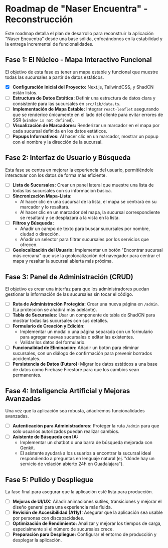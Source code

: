 # Roadmap de "Naser Encuentra" - Reconstrucción

Este roadmap detalla el plan de desarrollo para reconstruir la aplicación "Naser Encuentra" desde una base sólida, enfocándonos en la estabilidad y la entrega incremental de funcionalidades.

## Fase 1: El Núcleo - Mapa Interactivo Funcional

El objetivo de esta fase es tener un mapa estable y funcional que muestre todas las sucursales a partir de datos estáticos.

- [x] **Configuración Inicial del Proyecto:** Next.js, TailwindCSS, y ShadCN están listos.
- [ ] **Estructura de Datos Estática:** Definir una estructura de datos clara y consistente para las sucursales en `src/lib/data.ts`.
- [ ] **Implementación de Mapa Estable:** Integrar `react-leaflet` asegurando que se renderice únicamente en el lado del cliente para evitar errores de SSR (`window is not defined`).
- [ ] **Visualización de Marcadores:** Renderizar un marcador en el mapa por cada sucursal definida en los datos estáticos.
- [ ] **Popups Informativos:** Al hacer clic en un marcador, mostrar un popup con el nombre y la dirección de la sucursal.

## Fase 2: Interfaz de Usuario y Búsqueda

Esta fase se centra en mejorar la experiencia del usuario, permitiéndole interactuar con los datos de forma más eficiente.

- [ ] **Lista de Sucursales:** Crear un panel lateral que muestre una lista de todas las sucursales con su información básica.
- [ ] **Sincronización Mapa-Lista:**
    - Al hacer clic en una sucursal de la lista, el mapa se centrará en su marcador y lo resaltará.
    - Al hacer clic en un marcador del mapa, la sucursal correspondiente se resaltará y se desplazará a la vista en la lista.
- [ ] **Filtros y Búsqueda:**
    - Añadir un campo de texto para buscar sucursales por nombre, ciudad o dirección.
    - Añadir un selector para filtrar sucursales por los servicios que ofrecen.
- [ ] **Geolocalización del Usuario:** Implementar un botón "Encontrar sucursal más cercana" que use la geolocalización del navegador para centrar el mapa y resaltar la sucursal abierta más próxima.

## Fase 3: Panel de Administración (CRUD)

El objetivo es crear una interfaz para que los administradores puedan gestionar la información de las sucursales sin tocar el código.

- [ ] **Ruta de Administración Protegida:** Crear una nueva página en `/admin`. (La protección se añadirá más adelante).
- [ ] **Tabla de Sucursales:** Usar un componente de tabla de ShadCN para mostrar todas las sucursales con sus detalles.
- [ ] **Formulario de Creación y Edición:**
    - Implementar un modal o una página separada con un formulario para agregar nuevas sucursales o editar las existentes.
    - Validar los datos del formulario.
- [ ] **Funcionalidad de Eliminación:** Añadir un botón para eliminar sucursales, con un diálogo de confirmación para prevenir borrados accidentales.
- [ ] **Persistencia de Datos (Futuro):** Migrar los datos estáticos a una base de datos como Firebase Firestore para que los cambios sean permanentes.

## Fase 4: Inteligencia Artificial y Mejoras Avanzadas

Una vez que la aplicación sea robusta, añadiremos funcionalidades avanzadas.

- [ ] **Autenticación para Administradores:** Proteger la ruta `/admin` para que solo usuarios autorizados puedan realizar cambios.
- [ ] **Asistente de Búsqueda con IA:**
    - Implementar un chatbot o una barra de búsqueda mejorada con Genkit.
    - El asistente ayudará a los usuarios a encontrar la sucursal ideal respondiendo a preguntas en lenguaje natural (ej. "dónde hay un servicio de velación abierto 24h en Guadalajara").

## Fase 5: Pulido y Despliegue

La fase final para asegurar que la aplicación esté lista para producción.

- [ ] **Mejoras de UI/UX:** Añadir animaciones sutiles, transiciones y mejorar el diseño general para una experiencia más fluida.
- [ ] **Revisión de Accesibilidad (A11y):** Asegurar que la aplicación sea usable por personas con discapacidades.
- [ ] **Optimización de Rendimiento:** Analizar y mejorar los tiempos de carga, especialmente si el número de sucursales crece.
- [ ] **Preparación para Despliegue:** Configurar el entorno de producción y desplegar la aplicación.
